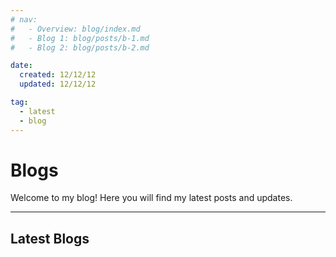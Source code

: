 ```yaml
---
# nav:
#   - Overview: blog/index.md 
#   - Blog 1: blog/posts/b-1.md
#   - Blog 2: blog/posts/b-2.md

date:
  created: 12/12/12
  updated: 12/12/12

tag:
  - latest
  - blog
---
```


# Blogs

Welcome to my blog! Here you will find my latest posts and updates.

---

## Latest Blogs
